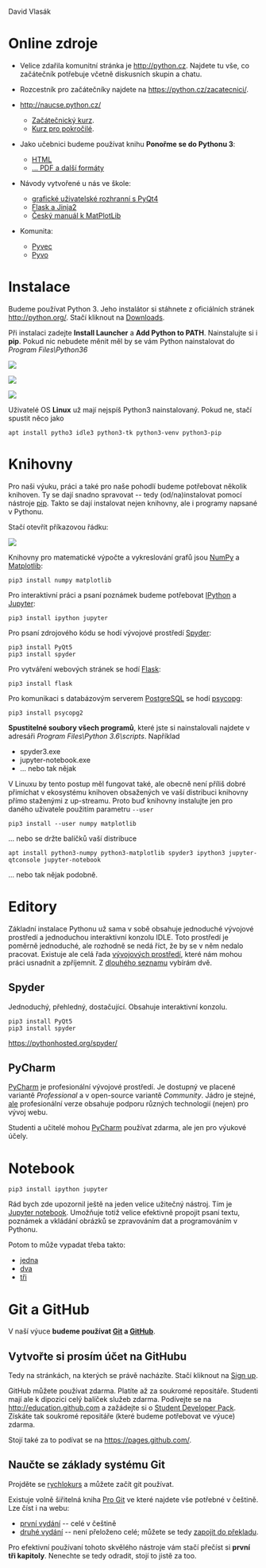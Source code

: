 David Vlasák

Online zdroje
=======================

 * Velice zdařila komunitní stránka je <http://python.cz>. Najdete tu vše, co 
   začátečník potřebuje včetně diskusních skupin a chatu.
 
 * Rozcestník pro začátečníky najdete na <https://python.cz/zacatecnici/>.

 * <http://naucse.python.cz/>
    * [Začátečnický kurz](http://naucse.python.cz/course/pyladies/).
    * [Kurz pro pokročilé](http://naucse.python.cz/course/mi-pyt/).

 * Jako učebnici budeme používat knihu **Ponořme se do Pythonu 3**:
     - [HTML](http://diveintopython3.py.cz/index.html)
     - [... PDF a další formáty](https://knihy.nic.cz/#Python3)

 * Návody vytvořené u nás ve škole:
    - [grafické uživatelské rozhranní s PyQt4](http://spseol.github.io/PyQt4Doc/)
    - [Flask a Jinja2](http://spseol.github.io/CzechFlaskDoc/)
    - [Český manuál k MatPlotLib](http://mamut.spseol.cz/matplotlib/)

 * Komunita:
    - [Pyvec](http://pyvec.org/)
    - [Pyvo](https://pyvo.cz/)


Instalace
=======================

Budeme používat Python 3. Jeho instalátor si stáhnete z oficiálních stránek
<http://python.org/>. Stačí kliknout na [Downloads](https://www.python.org/downloads/).

Při instalaci zadejte **Install Launcher** a **Add Python to PATH**. 
Nainstalujte si i **pip**. Pokud nic nebudete měnit měl by se vám Python 
nainstalovat do *Program Files\Python36*

![](img/1.png)

![](img/2.png)

![](img/3.png)

Uživatelé OS **Linux** už mají nejspíš Python3 nainstalovaný. Pokud ne, stačí 
spustit něco jako 

    apt install pytho3 idle3 python3-tk python3-venv python3-pip 


Knihovny
===================

Pro naši výuku, práci a také pro naše pohodlí budeme potřebovat několik knihoven.
Ty se dají snadno spravovat -- tedy (od/na)instalovat pomocí nástroje 
[pip](https://pip.pypa.io/en/stable/). Takto se dají instalovat nejen knihovny,
ale i programy napsané v Pythonu.

Stačí otevřít příkazovou řádku:

![](img/4.png)

Knihovny pro matematické výpočte a vykreslování grafů jsou 
[NumPy][] a [Matplotlib][]:

    pip3 install numpy matplotlib

Pro interaktivní práci a psaní poznámek budeme potřebovat [IPython][] a
[Jupyter][]: 

    pip3 install ipython jupyter

Pro psaní zdrojového kódu se hodí vývojové prostředí [Spyder][]:

    pip3 install PyQt5
    pip3 install spyder

Pro vytváření webových stránek se hodí [Flask][]:

    pip3 install flask

Pro komunikaci s databázovým serverem [PostgreSQL][] se hodí [psycopg][]:

    pip3 install psycopg2


**Spustitelné soubory všech programů**, které jste si nainstalovali najdete
v adresáři *Program Files\Python 3.6\scripts*. Například

 * spyder3.exe
 * jupyter-notebook.exe
 * ... nebo tak nějak

[NumPy]: http://www.numpy.org/
[Matplotlib]: http://matplotlib.org
[Flask]: http://flask.pocoo.org/
[PostgreSQL]: http://postgres.cz/
[psycopg]: http://initd.org/psycopg/
[IPython]: http://ipython.org/
[Jupyter]: https://jupyter.org/
[Spyder]: https://pythonhosted.org/spyder/

V Linuxu by tento postup měl fungovat také, ale obecně není příliš dobré
přimíchat v ekosystému knihoven obsažených ve vaší distribuci knihovny přímo
staženými z up-streamu. Proto buď knihovny instalujte jen pro daného uživatele
použitím parametru `--user`

    pip3 install --user numpy matplotlib

... nebo se držte balíčků vaší distribuce

    apt install python3-numpy python3-matplotlib spyder3 ipython3 jupyter-qtconsole jupyter-notebook


... nebo tak nějak podobně.

Editory
====================

Základní instalace Pythonu už sama v sobě obsahuje jednoduché vývojové
prostředí a jednoduchou interaktivní konzolu IDLE. Toto prostředí je poměrně
jednoduché, ale rozhodně se nedá říct, že by se v něm nedalo pracovat. Existuje
ale celá řada 
[vývojových prostředí](https://cs.wikipedia.org/wiki/V%C3%BDvojov%C3%A9_prost%C5%99ed%C3%AD),
které nám mohou práci usnadnit a zpříjemnit. 
Z [dlouhého seznamu](https://wiki.python.org/moin/IntegratedDevelopmentEnvironments) 
vybírám dvě.

Spyder
----------------

Jednoduchý, přehledný, dostačující. Obsahuje interaktivní konzolu.

    pip3 install PyQt5
    pip3 install spyder

<https://pythonhosted.org/spyder/>

PyCharm
------------------

[PyCharm]: https://www.jetbrains.com/pycharm/

[PyCharm][] je profesionální vývojové
prostředí. Je dostupný ve placené variantě *Professional* a v open-source
variantě *Community*. Jádro je stejné,
[ale](https://www.jetbrains.com/pycharm/features/editions_comparison_matrix.html)
profesionální verze obsahuje podporu různých technologií (nejen) pro vývoj
webu.

Studenti a učitelé mohou [PyCharm][] používat zdarma, ale jen pro výukové účely.

Notebook
=======================

    pip3 install ipython jupyter

Rád bych zde upozornil ještě na jeden velice užitečný nástroj. Tím je [Jupyter
notebook][Jupyter]. Umožňuje totiž velice efektivně propojit psaní textu,
poznámek a vkládání obrázků se zpravováním dat a  programováním v Pythonu.

Potom to může vypadat třeba takto:
  * [jedna](https://github.com/tlapicka/IPythonNotebooks/blob/master/Matplotlib--zakladni_myslenky_postupy.ipynb)
  * [dva](https://github.com/tlapicka/IPythonNotebooks/blob/master/Harmonicka_analyza--lichobeznik.ipynb)
  * [tři](https://github.com/tlapicka/IPythonNotebooks/blob/master/Aliasing.ipynb)


Git a GitHub
=========================

[Git]: https://cs.wikipedia.org/wiki/Git
[GitHub]: https://cs.wikipedia.org/wiki/GitHub

V naší výuce **budeme používat [Git][] a [GitHub][]**.

Vytvořte si prosím účet na GitHubu
------------------------------------

Tedy na stránkách, na kterých se právě nacházíte.
Stačí kliknout na [Sign up](https://github.com/join).

GitHub můžete používat zdarma. Platíte až za soukromé repositáře. Studenti mají
ale k dipozici celý balíček služeb zdarma. Podívejte se na
<http://education.github.com> a zažádejte si o [Student Developer
Pack](https://education.github.com/pack). Získáte tak soukromé repositáře
(které budeme potřebovat ve výuce) zdarma. 

Stojí také za to podívat se na <https://pages.github.com/>.

Naučte se základy systému Git
--------------------------------

Projděte se [rychlokurs](http://naucse.python.cz/lessons/git/basics/) a můžete
začít git používat.

Existuje volně šiřitelná kniha [Pro Git][] ve které najdete vše potřebné v
češtině. Lze číst i na webu: 
  * [první vydání](https://git-scm.com/book/cs/v1) -- celé v češtině
  * [druhé vydání](https://git-scm.com/book/cs/v2) -- není přeloženo celé;
    můžete se tedy [zapojit do překladu](https://github.com/pepr/progit2-cs).

Pro efektivní používaní tohoto skvělého nástroje vám stačí přečíst si **první tři
kapitoly**. Nenechte se tedy odradit, stojí to jistě za too.


[Pro Git]: https://knihy.nic.cz/#ProGit
